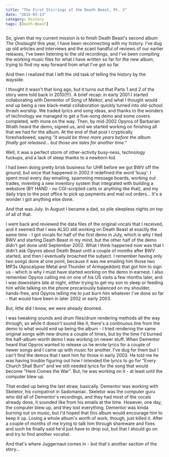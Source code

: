 ```yaml
---
title: "The First Stirrings of the Death Beast, Pt. 3"
date: "2015-03-13"
category: History
tags: [Death-Beast]
---
```


So, given that my current mission is to finish Death Beast's second album *The Onslaught* this year, I have been reconnecting with my history. I've dug up old articles and interviews and the scant handful of reviews of our earlier releases, I've been listening to the old recordings, and I've been compiling the working music files for what I have written so far for the new album, trying to find my way forward from what I've got so far.

And then I realized that I left the old task of telling the history by the wayside.

I thought it wasn't that long ago, but it turns out that Parts 1 and 2 of the story were told back in 2010(!!!). A brief recap: in early 2001 I started collaborating with Dementor of Song of Melkor, and what I thought would end up being a raw black-metal collaboration quickly turned into old-school thrash worship. We traded lyrics and song ideas, and thanks to the wonders of technology we managed to get a five-song demo and some covers completed, with more on the way. Then, by mid-2002 Opyros of Barbarian Wrath heard the demo, signed us, and we started working on finishing all that we had for the album. At the end of that post I cryptically foreshadowed, saying *"it would be three more years before the album finally got released... but those are tales for another time."*

Well, it was a perfect storm of other-activity busy-ness, technology fuckups, and a lack of sleep thanks to a newborn kid.

I had been doing pretty brisk business for UHR before we got BWV off the ground, but once that happened in 2002 it redefined the word 'busy'. I spent most every day emailing, spamming message boards, working out trades, inventing a new inventory system that integrated with building a webstore (BY HAND - no CGI-scripted carts or anything like that), and my daily trips to the post office to pick up payments and mail out orders... It's a wonder I got anything else done.

And that was July. In August I became a dad, so pile sleepless nights on top of all of that.

I went back and reviewed the data files of the original vocals that I received, and it seemed that I was ALSO still working on Death Beast at exactly the same time - I got vocals for half of the first demo in July, which is why I tied BWV and starting Death Beast in my mind, but the other half of the demo didn't get done until September 2002. What I think happened now was that I didn't ask Opyros about Death Beast until a couple of months after BWV started, and then I eventually broached the subject. I remember having only two songs done at one point, because it was me emailing him those two MP3s (Apocalypse Metal and Thunder of Armageddon) that got him to sign us - which is why I must have started working on the demo in earnest. I also remember Opyros calling me on one of his US visits a few months later, and I was downstairs late at night, either trying to get my son to sleep or feeding him while talking on the phone precariously balanced on my shoulder, hands-free, and Opyros telling me to just burn him whatever I've done so far - that would have been in later 2002 or early 2003.

But, little did I know, we were already doomed.

I was tweaking sounds and drum files/drum rendering methods all the way through, so while it doesn't sound like it, there's a continuous line from the demo to what would end up being the album - I tried rendering the same original songs with new drums a couple of times, but by the time I'd burned the half-album-worth demo I was working on newer stuff. When Dementor heard that Opyros wanted to release us he wrote lyrics for a couple of newer songs and I came up with music for another. I've dug for them but I can't find the demos that I sent him for those in early 2003. He told me he was having trouble figuring out how I intended the lyrics to go for "Every Church Shall Burn" and we still needed lyrics for the song that would become "Here Comes the War". But, he was working on it - at least until the computer blew up.

That ended up being the last straw, basically. Dementor was working with Skeletor, his compatriot in Sadomaniac. Skeletor was the computer guru who did all of Dementor's recordings, and they had most of the vocals already done, it sounded like from his emails at the time. However, one day, the computer blew up, and they lost everything. Dementor was kinda burning out on music, but I'd hoped that this album would encourage him to keep it up. Losing a whole album's worth of work, though, just killed it. After a couple of months of me trying to talk him through shareware and fixes and such he finally said he'd just have to drop out, but that I should go on and try to find another vocalist.

And that's where Juggernaut comes in - but that's another section of the story...
